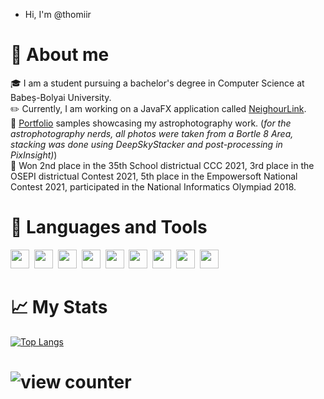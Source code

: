 - Hi, I'm @thomiir

#  🙋 About me
🎓 I am a student pursuing a bachelor's degree in Computer Science at Babeș-Bolyai University. 
<br>
✏️ Currently, I am working on a JavaFX application called <a href=https://github.com/thomiir/NeighbourLink>NeighourLink</a>.
<br>
🔮 <a href=https://imgur.com/a/zAz6Wsx>Portfolio</a> samples showcasing my astrophotography work. (<i>for the astrophotography nerds, all photos were taken from a Bortle 8 Area, stacking was done using DeepSkyStacker and post-processing in PixInsight)</i>)
<br>
📕 Won 2nd place in the 35th School districtual CCC 2021, 3rd place in the OSEPI districtual Contest 2021, 5th place in the Empowersoft National Contest 2021, participated in the National Informatics Olympiad 2018.

#  📄 Languages and Tools
<div>
  <img height=30px width=30px src="https://cdn.jsdelivr.net/gh/devicons/devicon@latest/icons/c/c-original.svg" />&nbsp;
  <img height=30px width=30px src="https://cdn.jsdelivr.net/gh/devicons/devicon@latest/icons/cplusplus/cplusplus-original.svg" />&nbsp;
  <img height=30px width=30px src="https://cdn.jsdelivr.net/gh/devicons/devicon@latest/icons/csharp/csharp-original.svg" />&nbsp;
  <img height=30px width=30px src="https://cdn.jsdelivr.net/gh/devicons/devicon@latest/icons/java/java-original.svg" />&nbsp;
  <img height=30px width=30px src="https://cdn.jsdelivr.net/gh/devicons/devicon@latest/icons/python/python-original.svg" />&nbsp;
  <img height=30px width=30px src="https://cdn.jsdelivr.net/gh/devicons/devicon@latest/icons/postgresql/postgresql-original.svg" />&nbsp;
  <img height=30px width=30px src="https://cdn.jsdelivr.net/gh/devicons/devicon@latest/icons/git/git-original.svg" />&nbsp;
  <img height=30px width=30px src="https://astroimagery.com/wp-content/uploads/2023/08/DSS1.png.webp" />&nbsp;
  <img height=30px width=30px src="https://gitlab.com/uploads/-/system/project/avatar/10789748/icon_1024x1024.png" />&nbsp;
</div>     
          
          
          
          


#  📈 My Stats 
[![Top Langs](https://github-readme-stats.vercel.app/api/top-langs/?username=thomiir&theme=dark&hide_progress=true)](https://github.com/anuraghazra/github-readme-stats)
<h1><img src="https://komarev.com/ghpvc/?username=thomiir&style=flat-square&color=orange" alt="view counter"/></h1>
